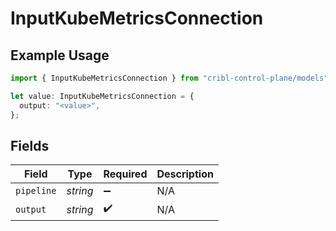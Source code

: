 # InputKubeMetricsConnection

## Example Usage

```typescript
import { InputKubeMetricsConnection } from "cribl-control-plane/models";

let value: InputKubeMetricsConnection = {
  output: "<value>",
};
```

## Fields

| Field              | Type               | Required           | Description        |
| ------------------ | ------------------ | ------------------ | ------------------ |
| `pipeline`         | *string*           | :heavy_minus_sign: | N/A                |
| `output`           | *string*           | :heavy_check_mark: | N/A                |